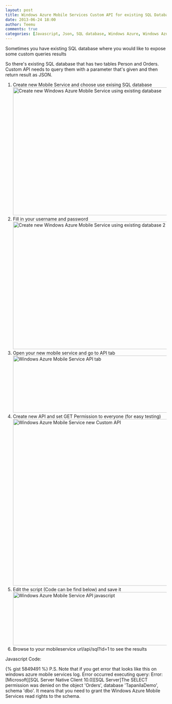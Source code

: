 ```yaml
---
layout: post
title: Windows Azure Mobile Services Custom API for existing SQL Database
date: 2013-06-24 18:00
author: Teemu
comments: true
categories: [Javascript, Json, SQL database, Windows Azure, Windows Azure, Windows Azure Mobile Services]
---
```

Sometimes you have existing SQL database where you would like to expose some custom queries results
<!--more-->

So there's existing SQL database that has two tables Person and Orders. Custom API needs to query them with a parameter that's given and then return result as JSON.
<ol>
	<li>Create new Mobile Service and choose use exising SQL database
<a href="https://res\.cloudinary\.com/tapanila-net/image/upload/v1388360468/Create-new-Windows-Azure-Mobile-Service-using-existing-database_nkypll.png"><img class="alignnone size-full wp-image-3761" alt="Create new Windows Azure Mobile Service using existing database" src="https://res\.cloudinary\.com/tapanila-net/image/upload/c_scale,q_100,w_600/v1388360468/Create-new-Windows-Azure-Mobile-Service-using-existing-database_nkypll.png" width="600" height="399" /></a></li>
	<li>Fill in your username and password
<a href="https://res\.cloudinary\.com/tapanila-net/image/upload/v1388360469/Create-new-Windows-Azure-Mobile-Service-using-existing-database-2_qsub1b.png"><img class="alignnone size-full wp-image-3751" alt="Create new Windows Azure Mobile Service using existing database 2" src="https://res\.cloudinary\.com/tapanila-net/image/upload/c_scale,q_100,w_600/v1388360469/Create-new-Windows-Azure-Mobile-Service-using-existing-database-2_qsub1b.png" width="600" height="398" /></a></li>
	<li>Open your new mobile service and go to API tab
<a href="https://res\.cloudinary\.com/tapanila-net/image/upload/v1388360471/Windows-Azure-Mobile-Service-API-tab_mfd1sp.png"><img class="alignnone  wp-image-3741" alt="Windows Azure Mobile Service API tab" src="https://res\.cloudinary\.com/tapanila-net/image/upload/c_scale,q_100,w_600/v1388360471/Windows-Azure-Mobile-Service-API-tab_mfd1sp.png" width="600" height="178" /></a></li>
	<li>Create new API and set GET Permission to everyone (for easy testing)
<a href="https://res\.cloudinary\.com/tapanila-net/image/upload/v1388360472/Windows-Azure-Mobile-Service-new-Custom-API_sk1uao.png"><img class="alignnone size-full wp-image-3731" alt="Windows Azure Mobile Service new Custom API" src="https://res\.cloudinary\.com/tapanila-net/image/upload/c_scale,q_100,w_600/v1388360472/Windows-Azure-Mobile-Service-new-Custom-API_sk1uao.png" width="600" height="520" /></a></li>
	<li>Edit the script (Code can be find below) and save it
<a href="https://res\.cloudinary\.com/tapanila-net/image/upload/v1388360474/Windows-Azure-Mobile-Service-API-javascript_cv8nle.png"><img class="alignnone  wp-image-3721" alt="Windows Azure Mobile Service API javascript" src="https://res\.cloudinary\.com/tapanila-net/image/upload/c_scale,q_100,w_600/v1388360474/Windows-Azure-Mobile-Service-API-javascript_cv8nle.png" width="600" height="166" /></a></li>
	<li>Browse to your mobileservice url/api/sql?id=1 to see the results</li>
</ol>
Javascript Code:

{% gist 5849491 %}
P.S. Note that if you get error that looks like this on windows azure mobile services log. Error occurred executing query: Error: [Microsoft][SQL Server Native Client 10.0][SQL Server]The SELECT permission was denied on the object 'Orders', database 'TapanilaDemo', schema 'dbo'. It means that you need to grant the Windows Azure Mobile Services read rights to the schema.
